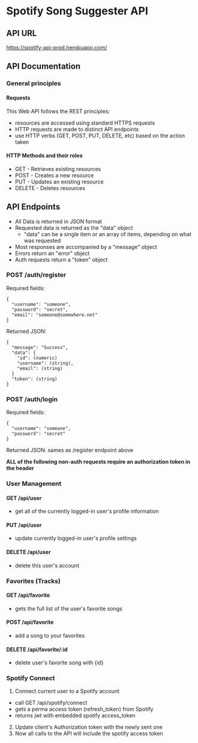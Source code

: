 # Spotify Song Suggester API

## API URL

https://spotify-api-prod.herokuapp.com/


## API Documentation

### General principles

#### Requests
This Web API follows the REST principles:
- resources are accessed using standard HTTPS requests
- HTTP requests are made to distinct API endpoints
- use HTTP verbs (GET, POST, PUT, DELETE, etc) based on the action taken

#### HTTP Methods and their roles
- GET - Retrieves existing resources
- POST - Creates a new resource
- PUT - Updates an existing resource
- DELETE - Deletes resources

## API Endpoints
- All Data is returned in JSON format
- Requested data is returned as the "data" object
  - "data" can be a single item or an array of items, depending on what was requested
- Most responses are accompanied by a "message" object
- Errors return an "error" object
- Auth requests return a "token" object

### POST /auth/register
Required fields:
```
{
  "username": "someone",
  "password": "secret",
  "email": "someone@somewhere.net"
}
```
Returned JSON:
```
{
  "message": "Success",
  "data": {
    "id": (numeric)
    "username": (string),
    "email": (string)
  }
  "token": (string)
}
```
### POST /auth/login
Required fields:
```
{
  "username": "someone",
  "password": "secret"
}
```
Returned JSON:
sames as /register endpoint above

**ALL of the following non-auth requests require an authorization token in the header**
### User Management
#### GET /api/user
- get all of the currently logged-in user's profile information

#### PUT /api/user
- update currently logged-in user's profile settings

#### DELETE /api/user
- delete this user's account

### Favorites (Tracks)
#### GET /api/favorite
- gets the full list of the user's favorite songs

#### POST /api/favorite
- add a song to your favorites

#### DELETE /api/favorite/:id
- delete user's favorite song with {id}

### Spotify Connect
1. Connect current user to a Spotify account
  - call GET /api/spotify/connect
  - gets a perma access token (refresh_token) from Spotify
  - returns jwt with embedded spotify access_token
2. Update client's Authorization token with the newly sent one
3. Now all calls to the API will include the spotify access token

